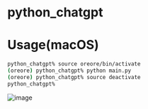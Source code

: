 # python_chatgpt

# Usage(macOS)

```zsh
python_chatgpt% source oreore/bin/activate
(oreore) python_chatgpt% python main.py
(oreore) python_chatgpt% source deactivate
python_chatgpt%
```

![image](https://github.com/hideyuki-matsuyama/python_chatgpt/assets/983238/acebabf5-5abe-458e-b2e2-8f34701594e3)
